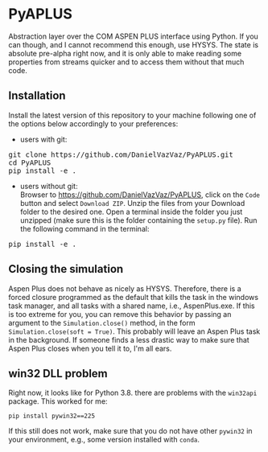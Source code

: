 # PyAPLUS
Abstraction layer over the COM ASPEN PLUS interface using Python. If you can though, and I cannot recommend this enough, use HYSYS. The state is absolute pre-alpha right now, and it is only able to make reading some properties from streams quicker and to access them without that much code.

## Installation

Install the latest version of this repository to your machine following one of the options below accordingly to your preferences:

- users with git:<br/>
<pre>git clone https://github.com/DanielVazVaz/PyAPLUS.git
cd PyAPLUS
pip install -e .
</pre>

- users without git:<br/>
Browser to https://github.com/DanielVazVaz/PyAPLUS, click on the `Code` button and select `Download ZIP`. Unzip the files from your Download folder to the desired one. Open a terminal inside the folder you just unzipped (make sure this is the folder containing the `setup.py` file). Run the following command in the terminal:
<pre>
pip install -e .
</pre>

## Closing the simulation
Aspen Plus does not behave as nicely as HYSYS. Therefore, there is a forced closure programmed as the default that kills the task in the windows task manager, and all tasks with a shared name, i.e., AspenPlus.exe. If this is too extreme for you, you can remove this behavior by passing an argument to the `Simulation.close()` method, in the form `Simulation.close(soft = True)`. This probably will leave an Aspen Plus task in the background. If someone finds a less drastic way to make sure that Aspen Plus closes when you tell it to, I'm all ears. 

## win32 DLL problem

Right now, it looks like for Python 3.8. there are problems with the `win32api` package. This worked for me:

```
pip install pywin32==225
```

If this still does not work, make sure that you do not have other `pywin32` in your environment, e.g., some version installed with `conda`.